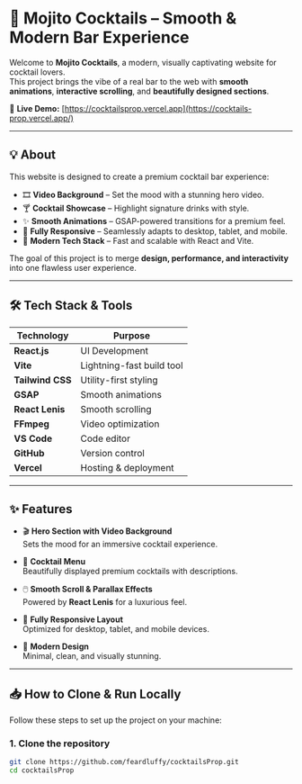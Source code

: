 # 🍹 Mojito Cocktails – Smooth & Modern Bar Experience

Welcome to **Mojito Cocktails**, a modern, visually captivating website for cocktail lovers.  
This project brings the vibe of a real bar to the web with **smooth animations**, **interactive scrolling**, and **beautifully designed sections**.

🔗 **Live Demo:** [https://cocktailsprop.vercel.app](https://cocktails-prop.vercel.app/)

---

## 💡 About

This website is designed to create a premium cocktail bar experience:

- 🎞️ **Video Background** – Set the mood with a stunning hero video.
- 🍸 **Cocktail Showcase** – Highlight signature drinks with style.
- ✨ **Smooth Animations** – GSAP-powered transitions for a premium feel.
- 📱 **Fully Responsive** – Seamlessly adapts to desktop, tablet, and mobile.
- 🚀 **Modern Tech Stack** – Fast and scalable with React and Vite.

The goal of this project is to merge **design, performance, and interactivity** into one flawless user experience.

---

## 🛠 Tech Stack & Tools

| Technology      | Purpose |
|----------------|---------|
| **React.js**    | UI Development |
| **Vite**        | Lightning-fast build tool |
| **Tailwind CSS**| Utility-first styling |
| **GSAP**        | Smooth animations |
| **React Lenis** | Smooth scrolling |
| **FFmpeg**      | Video optimization |
| **VS Code**     | Code editor |
| **GitHub**      | Version control |
| **Vercel**      | Hosting & deployment |

---

## ✨ Features

- 🎬 **Hero Section with Video Background**  
  Sets the mood for an immersive cocktail experience.

- 🍹 **Cocktail Menu**  
  Beautifully displayed premium cocktails with descriptions.

- 🖱️ **Smooth Scroll & Parallax Effects**  
  Powered by **React Lenis** for a luxurious feel.

- 📱 **Fully Responsive Layout**  
  Optimized for desktop, tablet, and mobile devices.

- 🌟 **Modern Design**  
  Minimal, clean, and visually stunning.

---

## 📥 How to Clone & Run Locally

Follow these steps to set up the project on your machine:

### 1. Clone the repository
```bash
git clone https://github.com/feardluffy/cocktailsProp.git
cd cocktailsProp

